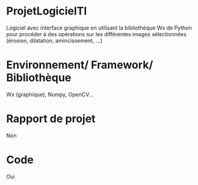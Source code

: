# ProjetLogicielTI
Logiciel avec interface graphique en utilisant la bibliothèque Wx de Python pour procéder à des opérations sur les différentes images sélectionnées (érosion, dilatation, amincissement, …)

# Environnement/ Framework/ Bibliothèque 
Wx (graphique), Numpy, OpenCV...

# Rapport de projet
Non

# Code
Oui
